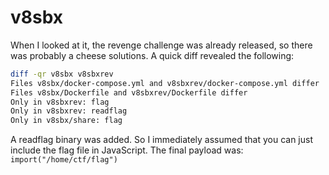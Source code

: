 # v8sbx
When I looked at it, the revenge challenge was already released, so there was probably a cheese solutions.
A quick diff revealed the following:
```bash
diff -qr v8sbx v8sbxrev
Files v8sbx/docker-compose.yml and v8sbxrev/docker-compose.yml differ
Files v8sbx/Dockerfile and v8sbxrev/Dockerfile differ
Only in v8sbxrev: flag
Only in v8sbxrev: readflag
Only in v8sbx/share: flag
```
A readflag binary was added. So I immediately assumed that you can just include the flag file in JavaScript.
The final payload was: `import("/home/ctf/flag")`
